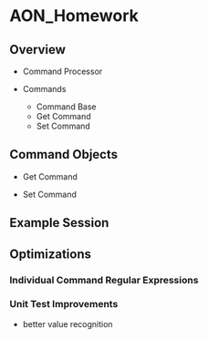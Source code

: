# AON_Homework

## Overview
* Command Processor

* Commands
  * Command Base 
  * Get Command
  * Set Command
  
## Command Objects
* Get Command

* Set Command

## Example Session


## Optimizations

### Individual Command Regular Expressions

### Unit Test Improvements
* better value recognition
